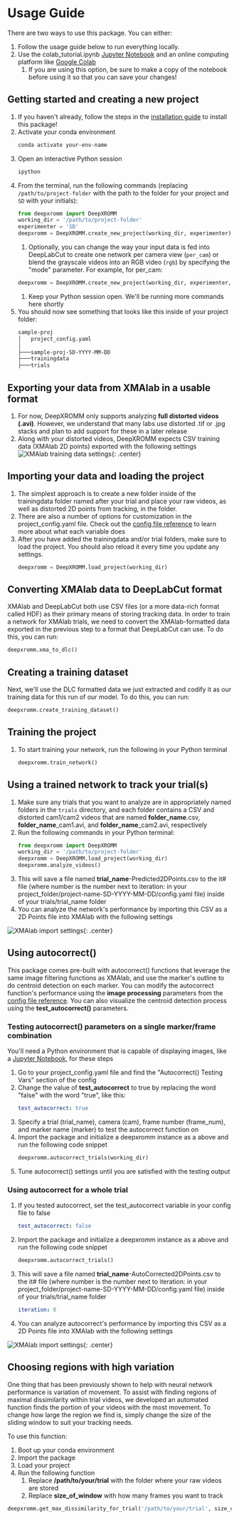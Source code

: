 # Usage Guide
There are two ways to use this package. You can either:

1. Follow the usage guide below to run everything locally.
1. Use the colab_tutorial.ipynb [Jupyter Notebook](https://drive.google.com/drive/folders/1X91DYNbcu4_tV1FMvF-28XB7p7SS-MBt) and an online computing platform like [Google Colab](https://colab.research.google.com/)
    1. If you are using this option, be sure to make a copy of the notebook before using it so that you can save your changes!

## Getting started and creating a new project
1. If you haven't already, follow the steps in the [installation guide](install.md) to install this package!
1. Activate your conda environment
    ```bash
    conda activate your-env-name
    ```
1. Open an interactive Python session
    ```bash
    ipython
    ```
1. From the terminal, run the following commands (replacing `/path/to/project-folder` with the path to the folder for your project and `SD` with your initials):
    ```python
    from deepxromm import DeepXROMM 
    working_dir = '/path/to/project-folder'
    experimenter = 'SD'
    deepxromm = DeepXROMM.create_new_project(working_dir, experimenter)
    ```
    1. Optionally, you can change the way your input data is fed into DeepLabCut to create one network per camera view (`per_cam`) or blend the grayscale videos into an RGB video (`rgb`) by specifying the "mode" parameter. For example, for per_cam:
    ```python
    deepxromm = DeepXROMM.create_new_project(working_dir, experimenter, mode='per_cam')
    ```
    1. Keep your Python session open. We'll be running more commands here shortly
1. You should now see something that looks like this inside of your project folder:
    ```bash
    sample-proj
    │   project_config.yaml
    │
    ├───sample-proj-SD-YYYY-MM-DD
    ├───trainingdata
    ├───trials
    ```

## Exporting your data from XMAlab in a usable format
1. For now, DeepXROMM only supports analyzing **full distorted videos (.avi)**. However, we understand that many labs use distorted .tif or .jpg stacks and plan to add support for these in a later release
1. Along with your distorted videos, DeepXROMM expects CSV training data (XMAlab 2D points) exported with the following settings
![XMAlab training data settings](XMA_export_settings.png){: .center}

## Importing your data and loading the project
1. The simplest approach is to create a new folder inside of the trainingdata folder named after your trial and place your raw videos, as well as distorted 2D points from tracking, in the folder.
1. There are also a number of options for customization in the project_config.yaml file. Check out the [config file reference](config.md) to learn more about what each variable does
1. After you have added the trainingdata and/or trial folders, make sure to load the project. You should also reload it every time you update any settings.
    ```python
    deepxromm = DeepXROMM.load_project(working_dir)
    ```

## Converting XMAlab data to DeepLabCut format

XMAlab and DeepLabCut both use CSV files (or a more data-rich format called HDF) as their primary means of storing tracking data.
In order to train a network for XMAlab trials, we need to convert the XMAlab-formatted data exported in the previous step
to a format that DeepLabCut can use. To do this, you can run:

```python
deepxromm.xma_to_dlc()
```

## Creating a training dataset

Next, we'll use the DLC formatted data we just extracted and codify it as our training
data for this run of our model. To do this, you can run:

```python
deepxromm.create_training_dataset()
```

## Training the project
1. To start training your network, run the following in your Python terminal
    ```python
    deepxromm.train_network()
    ```

## Using a trained network to track your trial(s)
1. Make sure any trials that you want to analyze are in appropriately named folders in the `trials` directory, and each folder contains a CSV and distorted cam1/cam2 videos that are named **folder_name**.csv, **folder_name**_cam1.avi, and **folder_name**_cam2.avi, respectively
1. Run the following commands in your Python terminal:
    ```python
    from deepxromm import DeepXROMM
    working_dir = '/path/to/project-folder'
    deepxromm = DeepXROMM.load_project(working_dir)
    deepxromm.analyze_videos()
    ```
1. This will save a file named **trial_name**-Predicted2DPoints.csv to the it# file (where number is the number next to iteration: in your project_folder/project-name-SD-YYYY-MM-DD/config.yaml file) inside of your trials/trial_name folder
1. You can analyze the network's performance by importing this CSV as a 2D Points file into XMAlab with the following settings

![XMAlab import settings](XMA_import_settings.png){: .center}
## Using autocorrect()
This package comes pre-built with autocorrect() functions that leverage the same image filtering functions as XMAlab, and use the marker's outline to do centroid detection on each marker. You can modify the autocorrect function's performance using the **image processing** parameters from the [config file reference](config.md). You can also visualize the centroid detection process using the **test_autocorrect()** parameters.
### Testing autocorrect() parameters on a single marker/frame combination
You'll need a Python environment that is capable of displaying images, like a [Jupyter Notebook](https://jupyter.org/), for these steps  

1. Go to your project_config.yaml file and find the "Autocorrect() Testing Vars" section of the config  
1. Change the value of **test_autocorrect** to true by replacing the word "false" with the word "true", like this:  
    ```YAML
    test_autocorrect: true
    ```
1. Specify a trial (trial_name), camera (cam), frame number (frame_num), and marker name (marker) to test the autocorrect function on  
1. Import the package and initialize a deepxromm instance as a above and run the following code snippet
    ```python
    deepxromm.autocorrect_trials(working_dir)
    ```
1. Tune autocorrect() settings until you are satisfied with the testing output
### Using autocorrect for a whole trial
1. If you tested autocorrect, set the test_autocorrect variable in your config file to false
    ```YAML
    test_autocorrect: false
    ```
1. Import the package and initialize a deepxromm instance as a above and run the following code snippet
    ```python
    deepxromm.autocorrect_trials()
    ```
1. This will save a file named **trial_name**-AutoCorrected2DPoints.csv to the it# file (where number is the number next to iteration: in your project_folder/project-name-SD-YYYY-MM-DD/config.yaml file) inside of your trials/trial_name folder
    ```YAML
    iteration: 0
    ```
1. You can analyze autocorrect's performance by importing this CSV as a 2D Points file into XMAlab with the following settings

![XMAlab import settings](XMA_import_settings.png){: .center}

## Choosing regions with high variation

One thing that has been previously shown to help with neural network performance is variation of movement.
To assist with finding regions of maximal dissimilarity within trial videos, we developed an automated function finds
the portion of your videos with the most movement.
To change how large the region we find is, simply change the size of the sliding window to suit your tracking needs.

To use this function:

1. Boot up your conda environment
1. Import the package
1. Load your project
1. Run the following function
    1. Replace **/path/to/your/trial** with the folder where your raw videos are stored
    1. Replace **size_of_window** with how many frames you want to track
```python
deepxromm.get_max_dissimilarity_for_trial('/path/to/your/trial', size_of_window)
```
